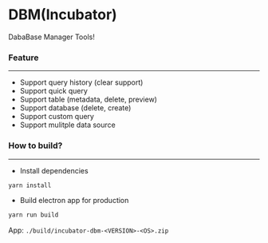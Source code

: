 # DBM(Incubator)

DabaBase Manager Tools!

### Feature
---

- Support query history (clear support)
- Support quick query
- Support table (metadata, delete, preview)
- Support database (delete, create)
- Support custom query
- Support mulitple data source

### How to build?
---

- Install dependencies

```bash
yarn install
```

- Build electron app for production

```bash
yarn run build
```

App: `./build/incubator-dbm-<VERSION>-<OS>.zip`

